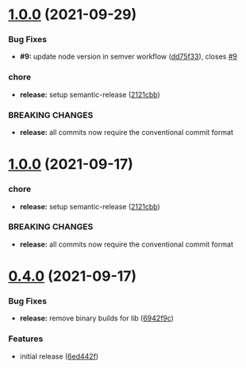 # [1.0.0](https://github.com/StephanHCB/go-generator-lib/compare/v0.3.0...v1.0.0) (2021-09-29)


### Bug Fixes

* **#9:** update node version in semver workflow ([dd75f33](https://github.com/StephanHCB/go-generator-lib/commit/dd75f3358ae6f727553408e4543eb351a37ec354)), closes [#9](https://github.com/StephanHCB/go-generator-lib/issues/9)


### chore

* **release:** setup semantic-release ([2121cbb](https://github.com/StephanHCB/go-generator-lib/commit/2121cbba294d0d2966b4500a6de1040160ff17fa))


### BREAKING CHANGES

* **release:** all commits now require the conventional commit format

# [1.0.0](https://github.com/Silthus/go-generator-lib/compare/v0.3.0...v1.0.0) (2021-09-17)


### chore

* **release:** setup semantic-release ([2121cbb](https://github.com/Silthus/go-generator-lib/commit/2121cbba294d0d2966b4500a6de1040160ff17fa))


### BREAKING CHANGES

* **release:** all commits now require the conventional commit format

# [0.4.0](https://github.com/Silthus/go-generator-lib/compare/v0.3.0...v0.4.0) (2021-09-17)


### Bug Fixes

* **release:** remove binary builds for lib ([6942f9c](https://github.com/Silthus/go-generator-lib/commit/6942f9c18d4e186a71de5de6c3fbf7deb6eacb2b))


### Features

* initial release ([6ed442f](https://github.com/Silthus/go-generator-lib/commit/6ed442f2f84faa083a9a373af652e0b9c88158f2))
